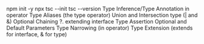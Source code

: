 npm init -y
npx tsc --init
tsc --version
Type Inference/Type Annotation
in operator
Type Aliases (the type operator)
Union and Intersection type (| and &)
Optional Chaining ?.
extending interface
Type Assertion
Optional and Default Parameters
Type Narrowing (in operator)
Type Extension (extends for interface, & for type)
